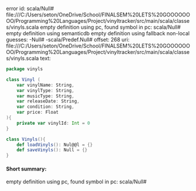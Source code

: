 error id: scala/Null#
file:///C:/Users/seton/OneDrive/School/FINALSEM%20LETS%20GOOOOOOOO/Programming%20Languages/Project/vinyltracker/src/main/scala/classes/vinyls.scala
empty definition using pc, found symbol in pc: scala/Null#
empty definition using semanticdb
empty definition using fallback
non-local guesses:
	 -Null#
	 -scala/Predef.Null#
offset: 268
uri: file:///C:/Users/seton/OneDrive/School/FINALSEM%20LETS%20GOOOOOOOO/Programming%20Languages/Project/vinyltracker/src/main/scala/classes/vinyls.scala
text:
```scala
package vinyls

class Vinyl (
    var vinylName: String,
    var vinylType: String,
    var musicType: String,
    var releaseDate: String,
    var condition: String,
    var price: Float
){
    private var vinylId: Int = 0
}

class Vinyls(){
    def loadVinyls(): Nul@@l = {}
    def saveVinyls(): Null = {}
}
```


#### Short summary: 

empty definition using pc, found symbol in pc: scala/Null#